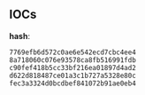 
## IOCs

__hash__:

```text
7769efb6d572c0ae6e542ecd7cbc4ee4
8a718060c076e93578ca8fb516991fdb
c90fef418b5cc33bf216ea01897d4ad2
d622d818487ce01a3c1b727a5328e80c
fec3a3324d0bcdbef841072b91ae0eb4
```